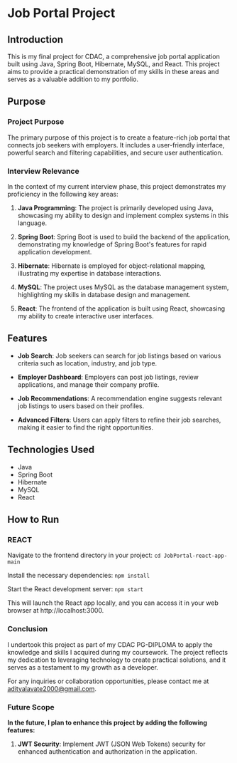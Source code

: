 # Job Portal Project

## Introduction

This is my final project for CDAC, a comprehensive job portal application built using Java, Spring Boot, Hibernate, MySQL, and React. This project aims to provide a practical demonstration of my skills in these areas and serves as a valuable addition to my portfolio.

## Purpose

### Project Purpose
The primary purpose of this project is to create a feature-rich job portal that connects job seekers with employers. It includes a user-friendly interface, powerful search and filtering capabilities, and secure user authentication.

### Interview Relevance
In the context of my current interview phase, this project demonstrates my proficiency in the following key areas:

1. **Java Programming**: The project is primarily developed using Java, showcasing my ability to design and implement complex systems in this language.

2. **Spring Boot**: Spring Boot is used to build the backend of the application, demonstrating my knowledge of Spring Boot's features for rapid application development.

3. **Hibernate**: Hibernate is employed for object-relational mapping, illustrating my expertise in database interactions.

4. **MySQL**: The project uses MySQL as the database management system, highlighting my skills in database design and management.

5. **React**: The frontend of the application is built using React, showcasing my ability to create interactive user interfaces.

## Features

- **Job Search**: Job seekers can search for job listings based on various criteria such as location, industry, and job type.

- **Employer Dashboard**: Employers can post job listings, review applications, and manage their company profile.

- **Job Recommendations**: A recommendation engine suggests relevant job listings to users based on their profiles.

- **Advanced Filters**: Users can apply filters to refine their job searches, making it easier to find the right opportunities.

## Technologies Used

- Java
- Spring Boot
- Hibernate
- MySQL
- React

## How to Run

### REACT

Navigate to the frontend directory in your project:
```cd JobPortal-react-app-main```

Install the necessary dependencies:
``` npm install ```

Start the React development server:
``` npm start ```

This will launch the React app locally, and you can access it in your web browser at http://localhost:3000.

### Conclusion

I undertook this project as part of my CDAC PG-DIPLOMA to apply the knowledge and skills I acquired during my coursework. The project reflects my dedication to leveraging technology to create practical solutions, and it serves as a testament to my growth as a developer.

For any inquiries or collaboration opportunities, please contact me at adityalavate2000@gmail.com.

### Future Scope

**In the future, I plan to enhance this project by adding the following features:**

1. **JWT Security**: Implement JWT (JSON Web Tokens) security for enhanced authentication and authorization in the application.

